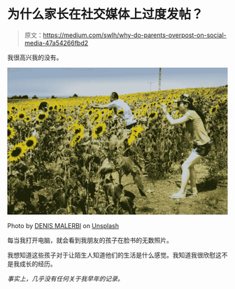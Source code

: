 # 为什么家长在社交媒体上过度发帖？

> 原文：<https://medium.com/swlh/why-do-parents-overpost-on-social-media-47a54266fbd2>

我很高兴我的没有。

![](img/db60034ffb2b4b023d81875cd902e35c.png)

Photo by [DENIS MALERBI](https://unsplash.com/@denis_malerbi?utm_source=unsplash&utm_medium=referral&utm_content=creditCopyText) on [Unsplash](https://unsplash.com/search/photos/taking-pictures?utm_source=unsplash&utm_medium=referral&utm_content=creditCopyText)

每当我打开电脑，就会看到我朋友的孩子在脸书的无数照片。

我想知道这些孩子对于让陌生人知道他们的生活是什么感觉。我知道我很欣慰这不是我成长的经历。

*事实上，几乎没有任何关于我早年的记录。*